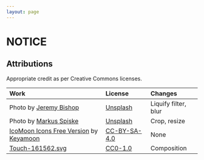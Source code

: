 ```yaml
---
layout: page
---
```


# NOTICE

## Attributions

Appropriate credit as per Creative Commons licenses.

| Work                                               | License        | Changes              |
| :------------------------------------------------- | :------------- | :------------------- |
| Photo by [Jeremy Bishop][jb]                       | [Unsplash]     | Liquify filter, blur |
| Photo by [Markus Spiske][ms]                       | [Unsplash]     | Crop, resize         |
| [IcoMoon Icons Free Version][11] by [Keyamoon][12] | [CC-BY-SA-4.0] | None                 |
| [Touch-161562.svg][41]                             | [CC0-1.0]      | Composition          |

[jb]: https://unsplash.com/photos/1braZySlEKA
[ms]: https://unsplash.com/photos/KeFyYzxqmH0
[11]: https://icomoon.io/#icons-icomoon
[12]: http://keyamoon.com/
[41]: https://commons.wikimedia.org/wiki/File:Touch-161562.svg

<!-- [mit]: licenses/MIT.md -->
<!-- [gpl-3.0]: licenses/GPL-3.0.md -->
<!-- [apache-2.0]: licenses/Apache-2.0.md -->
<!-- [w3c-20150513]: licenses/W3C-20150513.md -->

[cc-by-sa-4.0]: https://creativecommons.org/licenses/by-sa/4.0/

<!-- [cc-by-sa-3.0]: https://creativecommons.org/licenses/by-sa/3.0/ -->

[cc0-1.0]: https://creativecommons.org/publicdomain/zero/1.0/deed.en
[unsplash]: https://unsplash.com/license
